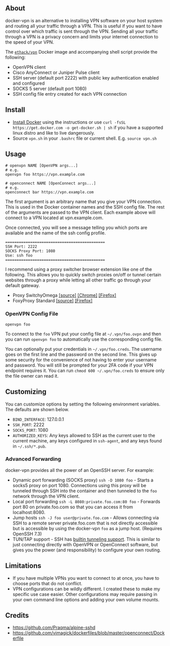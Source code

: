 ## About

docker-vpn is an alternative to installing VPN software on your host system and routing all your traffic through a VPN. This is useful if you want to have control over which traffic is sent through the VPN. Sending all your traffic through a VPN is a privacy concern and limits your internet connection to the speed of your VPN.

The [`ethack/vpn`](https://hub.docker.com/r/ethack/vpn) Docker image and accompanying shell script provide the following:
- OpenVPN client
- Cisco AnyConnect or Juniper Pulse client
- SSH server (default port 2222) with public key authentication enabled and configured
- SOCKS 5 server (default port 1080)
- SSH config file entry created for each VPN connection

## Install

- [Install Docker](https://docs.docker.com/install/) using the instructions or use `curl -fsSL https://get.docker.com -o get-docker.sh | sh` if you have a supported linux distro and like to live dangerously.
- Source `vpn.sh` in your `.bashrc` file or current shell. E.g. `source vpn.sh`

## Usage

```
# openvpn NAME [OpenVPN args...]
# e.g.
openvpn foo https://vpn.example.com

# openconnect NAME [OpenConnect args...]
# e.g.
openconnect bar https://vpn.example.com
```

The first argument is an arbitrary name that you give your VPN connection. This is used in the Docker container names and the SSH config file. The rest of the arguments are passed to the VPN client. Each example above will connect to a VPN located at vpn.example.com.

Once connected, you will see a message telling you which ports are available and the name of the ssh config profile.

```
============================================
SSH Port: 2222
SOCKS Proxy Port: 1080
Use: ssh foo
============================================
```

I recommend using a proxy switcher browser extension like one of the following. This allows you to quickly switch proxies on/off or tunnel certain websites through a proxy while letting all other traffic go through your default gateway.
* Proxy SwitchyOmega [[source]](https://github.com/FelisCatus/SwitchyOmega) [[Chrome]](https://chrome.google.com/webstore/detail/proxy-switchyomega/padekgcemlokbadohgkifijomclgjgif) [[Firefox]](https://addons.mozilla.org/en-US/firefox/addon/switchyomega/)
* FoxyProxy Standard [[source]](https://github.com/foxyproxy/firefox-extension) [[Firefox]](https://addons.mozilla.org/en-US/firefox/addon/foxyproxy-standard/)

### OpenVPN Config File

```
openvpn foo
```

To connect to the `foo` VPN put your config file at `~/.vpn/foo.ovpn` and then you can run `openvpn foo` to automatically use the corresponding config file.

You can optionally put your credentials in `~/.vpn/foo.creds`. The username goes on the first line and the password on the second line. This gives up some security for the convenience of not having to enter your username and password. You will still be prompted for your 2FA code if your VPN endpoint requires it. You can run `chmod 600 ~/.vpn/foo.creds` to ensure only the file owner can read it.

## Customizing

You can customize options by setting the following environment variables. The defaults are shown below.

* `BIND_INTERFACE`: 127.0.0.1
* `SSH_PORT`: 2222
* `SOCKS_PORT`: 1080
* `AUTHORIZED_KEYS`: Any keys allowed to SSH as the current user to the current machine, any keys configured in `ssh-agent`, and any keys found in `~/.ssh/*.pub`.

### Advanced Forwarding

docker-vpn provides all the power of an OpenSSH server. For example:

* Dynamic port forwarding (SOCKS proxy) `ssh -D 1080 foo` - Starts a socks5 proxy on port 1080. Connections using this proxy will be tunneled through SSH into the container and then tunneled to the `foo` network through the VPN client.
* Local port forwarding `ssh -L 8080:private.foo.com:80 foo` - Forwards port 80 on private.foo.com so that you can access it from localhost:8080.
* Jump hosts `ssh -J foo user@private.foo.com` - Allows connecting via SSH to a remote server private.foo.com that is not directly accessible but is accessible by using the docker-vpn `foo` as a jump host. (Requires OpenSSH 7.3)
* TUN/TAP support - SSH has [builtin tunneling support](https://wiki.archlinux.org/index.php/VPN_over_SSH#OpenSSH's_built_in_tunneling). This is similar to just connecting directly with OpenVPN or OpenConnect software, but gives you the power (and responsibility) to configure your own routing.

## Limitations
- If you have multiple VPNs you want to connect to at once, you have to choose ports that do not conflict.
- VPN configurations can be wildly different. I created these to make my specific use case easier. Other configurations may require passing in your own command line options and adding your own volume mounts.

## Credits
- https://github.com/Praqma/alpine-sshd
- https://github.com/vimagick/dockerfiles/blob/master/openconnect/Dockerfile
